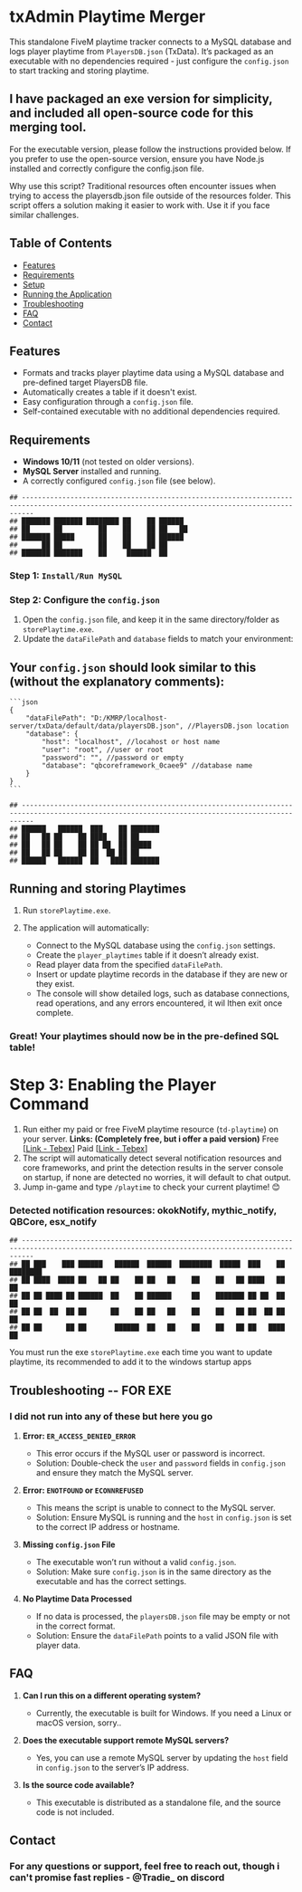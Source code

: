# txAdmin Playtime Merger
This standalone FiveM playtime tracker connects to a MySQL database and logs player playtime from `PlayersDB.json` (TxData). It’s packaged as an executable with no dependencies required - just configure the `config.json` to start tracking and storing playtime.

## I have packaged an exe version for simplicity, and included all open-source code for this merging tool.

For the executable version, please follow the instructions provided below. If you prefer to use the open-source version, ensure you have Node.js installed and correctly configure the config.json file.

Why use this script?
Traditional resources often encounter issues when trying to access the playersdb.json file outside of the resources folder. This script offers a solution making it easier to work with. Use it if you face similar challenges.

## Table of Contents
- [Features](#features)
- [Requirements](#requirements)
- [Setup](#setup)
- [Running the Application](#running-the-application)
- [Troubleshooting](#troubleshooting)
- [FAQ](#faq)
- [Contact](#contact)

## Features
- Formats and tracks player playtime data using a MySQL database and pre-defined target PlayersDB file.
- Automatically creates a table if it doesn't exist.
- Easy configuration through a `config.json` file.
- Self-contained executable with no additional dependencies required.

## Requirements
- **Windows 10/11** (not tested on older versions).
- **MySQL Server** installed and running.
- A correctly configured `config.json` file (see below).

```
## -----------------------------------------------------------------------------------------------------------------------------------------------
## ███████ ███████ ████████ ██    ██ ██████  
## ██      ██         ██    ██    ██ ██   ██ 
## ███████ █████      ██    ██    ██ ██████  
##      ██ ██         ██    ██    ██ ██      
## ███████ ███████    ██     ██████  ██      
```                                        

### Step 1: `Install/Run MySQL`

### Step 2: Configure the `config.json`
1. Open the `config.json` file, and keep it in the same directory/folder as `storePlaytime.exe`.
2. Update the `dataFilePath` and `database` fields to match your environment:

## Your `config.json` should look similar to this (without the explanatory comments):

    ```json
    {
        "dataFilePath": "D:/KMRP/localhost-server/txData/default/data/playersDB.json", //PlayersDB.json location
        "database": {
            "host": "localhost", //locahost or host name
            "user": "root", //user or root
            "password": "", //password or empty
            "database": "qbcoreframework_0caee9" //database name
        }
    }
    ```

```
## -----------------------------------------------------------------------------------------------------------------------------------------------
## ██████   ██████  ███    ██ ███████ 
## ██   ██ ██    ██ ████   ██ ██      
## ██   ██ ██    ██ ██ ██  ██ █████   
## ██   ██ ██    ██ ██  ██ ██ ██      
## ██████   ██████  ██   ████ ███████ 
```   

## Running and storing Playtimes
1. Run `storePlaytime.exe`.

2. The application will automatically:
    - Connect to the MySQL database using the `config.json` settings.
    - Create the `player_playtimes` table if it doesn’t already exist.
    - Read player data from the specified `dataFilePath`.
    - Insert or update playtime records in the database if they are new or they exist.
    - The console will show detailed logs, such as database connections, read operations, and any errors encountered, it wil lthen exit once complete.
   

### Great! Your playtimes should now be in the pre-defined SQL table!

# Step 3: Enabling the Player Command
1. Run either my paid or free FiveM playtime resource (`td-playtime`) on your server.
**Links: (Completely free, but i offer a paid version)**
Free [[Link - Tebex](https://td-fivem.tebex.io/package/6480777)]
Paid [[Link - Tebex](https://td-fivem.tebex.io/package/6485639)]
2. The script will automatically detect several notification resources and core frameworks, and print the detection results in the server console on startup, if none are detected no worries, it will default to chat output.
3. Jump in-game and type `/playtime` to check your current playtime! 😊

### Detected notification resources: okokNotify, mythic_notify, QBCore, esx_notify


```
## -----------------------------------------------------------------------------------------------------------------------------------------------                                                     
## ██ ███    ███ ██████   ██████  ██████  ████████  █████  ███    ██ ████████ 
## ██ ████  ████ ██   ██ ██    ██ ██   ██    ██    ██   ██ ████   ██    ██    
## ██ ██ ████ ██ ██████  ██    ██ ██████     ██    ███████ ██ ██  ██    ██    
## ██ ██  ██  ██ ██      ██    ██ ██   ██    ██    ██   ██ ██  ██ ██    ██    
## ██ ██      ██ ██       ██████  ██   ██    ██    ██   ██ ██   ████    ██    
```                             
                                                                        
                                                                           
You must run the exe `storePlaytime.exe` each time you want to update playtime, its recommended to add it to the windows startup apps


## Troubleshooting -- FOR EXE
### I did not run into any of these but here you go
1. **Error: `ER_ACCESS_DENIED_ERROR`**
   - This error occurs if the MySQL user or password is incorrect.
   - Solution: Double-check the `user` and `password` fields in `config.json` and ensure they match the MySQL server.

2. **Error: `ENOTFOUND` or `ECONNREFUSED`**
   - This means the script is unable to connect to the MySQL server.
   - Solution: Ensure MySQL is running and the `host` in `config.json` is set to the correct IP address or hostname.

3. **Missing `config.json` File**
   - The executable won’t run without a valid `config.json`.
   - Solution: Make sure `config.json` is in the same directory as the executable and has the correct settings.

4. **No Playtime Data Processed**
   - If no data is processed, the `playersDB.json` file may be empty or not in the correct format.
   - Solution: Ensure the `dataFilePath` points to a valid JSON file with player data.

## FAQ
1. **Can I run this on a different operating system?**
   - Currently, the executable is built for Windows. If you need a Linux or macOS version, sorry..

2. **Does the executable support remote MySQL servers?**
   - Yes, you can use a remote MySQL server by updating the `host` field in `config.json` to the server’s IP address.

3. **Is the source code available?**
   - This executable is distributed as a standalone file, and the source code is not included.

## Contact
### For any questions or support, feel free to reach out, though i can't promise fast replies - @Tradie_ on discord
